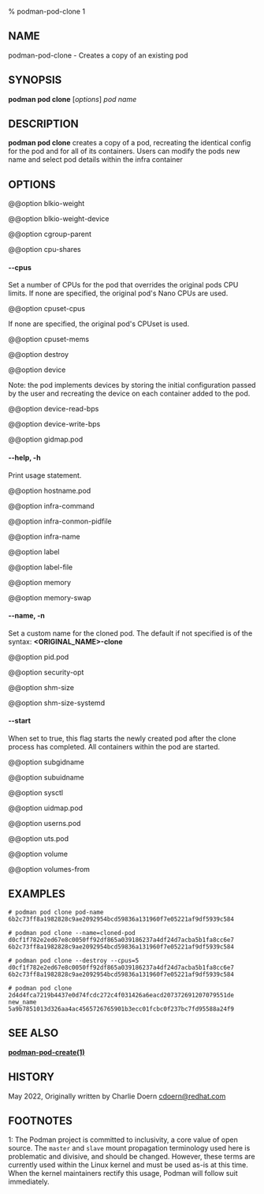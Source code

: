 % podman-pod-clone 1

## NAME

podman\-pod\-clone - Creates a copy of an existing pod

## SYNOPSIS

**podman pod clone** [*options*] _pod_ _name_

## DESCRIPTION

**podman pod clone** creates a copy of a pod, recreating the identical config for the pod and for all of its containers. Users can modify the pods new name and select pod details within the infra container

## OPTIONS

@@option blkio-weight

@@option blkio-weight-device

@@option cgroup-parent

@@option cpu-shares

#### **--cpus**

Set a number of CPUs for the pod that overrides the original pods CPU limits. If none are specified, the original pod's Nano CPUs are used.

@@option cpuset-cpus

If none are specified, the original pod's CPUset is used.

@@option cpuset-mems

@@option destroy

@@option device

Note: the pod implements devices by storing the initial configuration passed by the user and recreating the device on each container added to the pod.

@@option device-read-bps

@@option device-write-bps

@@option gidmap.pod

#### **--help**, **-h**

Print usage statement.

@@option hostname.pod

@@option infra-command

@@option infra-conmon-pidfile

@@option infra-name

@@option label

@@option label-file

@@option memory

@@option memory-swap

#### **--name**, **-n**

Set a custom name for the cloned pod. The default if not specified is of the syntax: **<ORIGINAL_NAME>-clone**

@@option pid.pod

@@option security-opt

@@option shm-size

@@option shm-size-systemd

#### **--start**

When set to true, this flag starts the newly created pod after the
clone process has completed. All containers within the pod are started.

@@option subgidname

@@option subuidname

@@option sysctl

@@option uidmap.pod

@@option userns.pod

@@option uts.pod

@@option volume

@@option volumes-from

## EXAMPLES

```
# podman pod clone pod-name
6b2c73ff8a1982828c9ae2092954bcd59836a131960f7e05221af9df5939c584
```

```
# podman pod clone --name=cloned-pod
d0cf1f782e2ed67e8c0050ff92df865a039186237a4df24d7acba5b1fa8cc6e7
6b2c73ff8a1982828c9ae2092954bcd59836a131960f7e05221af9df5939c584
```

```
# podman pod clone --destroy --cpus=5 d0cf1f782e2ed67e8c0050ff92df865a039186237a4df24d7acba5b1fa8cc6e7
6b2c73ff8a1982828c9ae2092954bcd59836a131960f7e05221af9df5939c584
```

```
# podman pod clone 2d4d4fca7219b4437e0d74fcdc272c4f031426a6eacd207372691207079551de new_name
5a9b7851013d326aa4ac4565726765901b3ecc01fcbc0f237bc7fd95588a24f9
```

## SEE ALSO

**[podman-pod-create(1)](commands/podman-pod/podman-pod-create.md)**

## HISTORY

May 2022, Originally written by Charlie Doern <cdoern@redhat.com>

## FOOTNOTES

<a name="Footnote1">1</a>: The Podman project is committed to inclusivity, a core value of open source. The `master` and `slave` mount propagation terminology used here is problematic and divisive, and should be changed. However, these terms are currently used within the Linux kernel and must be used as-is at this time. When the kernel maintainers rectify this usage, Podman will follow suit immediately.
